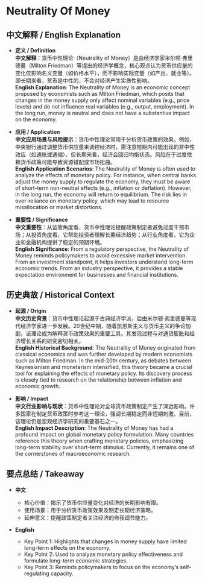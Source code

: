 # Neutrality Of Money

## 中文解释 / English Explanation

* **定义 / Definition**  
  **中文解释**：货币中性理论（Neutrality of Money）是由经济学家米尔顿·弗里德曼（Milton Friedman）等提出的经济学概念，核心观点认为货币供应量的变化仅影响名义变量（如价格水平），而不影响实际变量（如产出、就业等）。即长期来看，货币是中性的，不会对经济产生实质性影响。  
  **English Explanation**: The Neutrality of Money is an economic concept proposed by economists such as Milton Friedman, which posits that changes in the money supply only affect nominal variables (e.g., price levels) and do not influence real variables (e.g., output, employment). In the long run, money is neutral and does not have a substantive impact on the economy.

* **应用 / Application**  
  **中文应用场景与风险提示**：货币中性理论常用于分析货币政策的效果。例如，中央银行通过调整货币供应量来调控经济时，需注意短期内可能出现的非中性效应（如通胀或通缩），但长期来看，经济会回归均衡状态。风险在于过度依赖货币政策可能导致资源错配或市场扭曲。  
  **English Application Scenarios**: The Neutrality of Money is often used to analyze the effects of monetary policy. For instance, when central banks adjust the money supply to regulate the economy, they must be aware of short-term non-neutral effects (e.g., inflation or deflation). However, in the long run, the economy will return to equilibrium. The risk lies in over-reliance on monetary policy, which may lead to resource misallocation or market distortions.

* **重要性 / Significance**  
  **中文重要性**：从监管角度看，货币中性理论提醒政策制定者避免过度干预市场；从投资角度看，它帮助投资者理解长期经济趋势；从行业角度看，它为企业和金融机构提供了稳定的预期环境。  
  **English Significance**: From a regulatory perspective, the Neutrality of Money reminds policymakers to avoid excessive market intervention. From an investment standpoint, it helps investors understand long-term economic trends. From an industry perspective, it provides a stable expectation environment for businesses and financial institutions.

## 历史典故 / Historical Context

* **起源 / Origin**  
  **中文历史背景**：货币中性理论起源于古典经济学派，后由米尔顿·弗里德曼等现代经济学家进一步发展。20世纪中期，随着凯恩斯主义与货币主义的争论加剧，该理论成为解释货币政策效果的重要工具。其发现过程与对通货膨胀和经济增长关系的研究密切相关。  
  **English Historical Background**: The Neutrality of Money originated from classical economics and was further developed by modern economists such as Milton Friedman. In the mid-20th century, as debates between Keynesianism and monetarism intensified, this theory became a crucial tool for explaining the effects of monetary policy. Its discovery process is closely tied to research on the relationship between inflation and economic growth.

* **影响 / Impact**  
  **中文行业影响与现状**：货币中性理论对全球货币政策制定产生了深远影响。许多国家在制定货币政策时参考这一理论，强调长期稳定而非短期刺激。目前，该理论仍是宏观经济学研究的重要基石之一。  
  **English Impact Description**: The Neutrality of Money has had a profound impact on global monetary policy formulation. Many countries reference this theory when crafting monetary policies, emphasizing long-term stability over short-term stimulus. Currently, it remains one of the cornerstones of macroeconomic research.

## 要点总结 / Takeaway

* **中文**  
  - 核心价值：揭示了货币供应量变化对经济的长期影响有限。  
  - 使用场景：用于分析货币政策效果及制定长期经济策略。  
  - 延伸意义：提醒政策制定者关注经济的自我调节能力。

* **English**  
  - Key Point 1: Highlights that changes in money supply have limited long-term effects on the economy.  
  - Key Point 2: Used to analyze monetary policy effectiveness and formulate long-term economic strategies.  
  - Key Point 3: Reminds policymakers to focus on the economy’s self-regulating capacity.